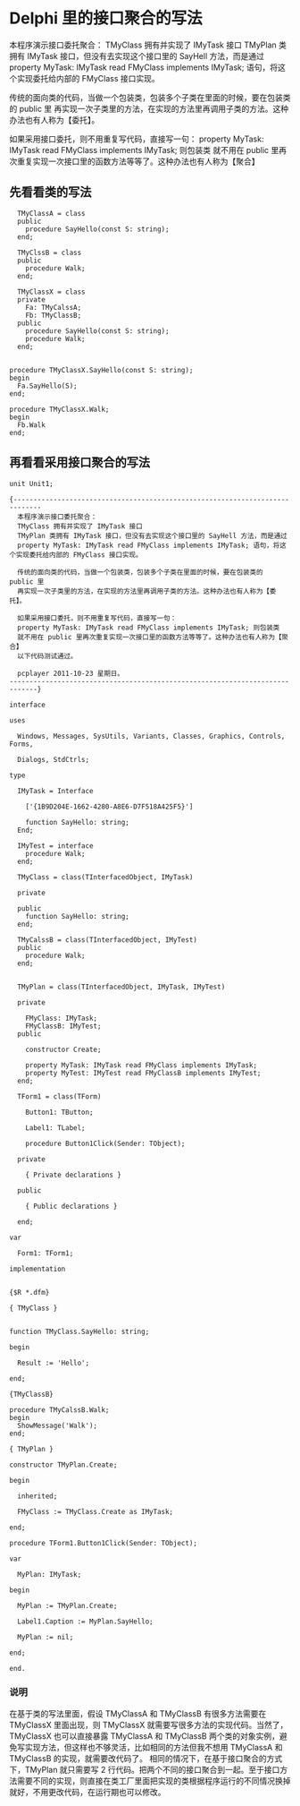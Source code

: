 # Delphi 里的接口聚合的写法

本程序演示接口委托聚合：
  TMyClass 拥有并实现了 IMyTask 接口
  TMyPlan 类拥有 IMyTask 接口，但没有去实现这个接口里的 SayHell 方法，而是通过
  property MyTask: IMyTask read FMyClass implements IMyTask; 语句，将这个实现委托给内部的 FMyClass 接口实现。
 
  传统的面向类的代码，当做一个包装类，包装多个子类在里面的时候，要在包装类的 public 里
  再实现一次子类里的方法，在实现的方法里再调用子类的方法。这种办法也有人称为【委托】。
 
  如果采用接口委托，则不用重复写代码，直接写一句：
  property MyTask: IMyTask read FMyClass implements IMyTask; 则包装类
  就不用在 public 里再次重复实现一次接口里的函数方法等等了。这种办法也有人称为【聚合】

## 先看看类的写法

~~~
  TMyClassA = class
  public
    procedure SayHello(const S: string);
  end;
  
  TMyClssB = class
  public
    procedure Walk;
  end;
  
  TMyClassX = class
  private
    Fa: TMyCalssA;
	Fb: TMyClassB;
  public
    procedure SayHello(const S: string);
	procedure Walk;
  end;
  
  
procedure TMyClassX.SayHello(const S: string);
begin
  Fa.SayHello(S);
end;

procedure TMyClassX.Walk;
begin
  Fb.Walk
end;
~~~

## 再看看采用接口聚合的写法

~~~
unit Unit1;
 
{-----------------------------------------------------------------------------
  本程序演示接口委托聚合：
  TMyClass 拥有并实现了 IMyTask 接口
  TMyPlan 类拥有 IMyTask 接口，但没有去实现这个接口里的 SayHell 方法，而是通过
  property MyTask: IMyTask read FMyClass implements IMyTask; 语句，将这个实现委托给内部的 FMyClass 接口实现。
 
  传统的面向类的代码，当做一个包装类，包装多个子类在里面的时候，要在包装类的 public 里
  再实现一次子类里的方法，在实现的方法里再调用子类的方法。这种办法也有人称为【委托】。
 
  如果采用接口委托，则不用重复写代码，直接写一句：
  property MyTask: IMyTask read FMyClass implements IMyTask; 则包装类
  就不用在 public 里再次重复实现一次接口里的函数方法等等了。这种办法也有人称为【聚合】
  以下代码测试通过。
 
  pcplayer 2011-10-23 星期日。
-----------------------------------------------------------------------------}
 
interface
 
uses
 
  Windows, Messages, SysUtils, Variants, Classes, Graphics, Controls, Forms,
 
  Dialogs, StdCtrls;
 
type
 
  IMyTask = Interface
 
    ['{1B9D204E-1662-4280-A8E6-D7F518A425F5}']
 
    function SayHello: string;
  End;
  
  IMyTest = interface
    procedure Walk;
  end;
 
  TMyClass = class(TInterfacedObject, IMyTask)
 
  private
 
  public
    function SayHello: string;
  end;
  
  TMyCalssB = class(TInterfacedObject, IMyTest)
  public
    procedure Walk;
  end;
 
 
  TMyPlan = class(TInterfacedObject, IMyTask, IMyTest)
 
  private
 
    FMyClass: IMyTask;
    FMyClassB: IMyTest;
  public
 
    constructor Create;
 
    property MyTask: IMyTask read FMyClass implements IMyTask;
	property MyTest: IMyTest read FMyClassB implements IMyTest;
  end;
 
  TForm1 = class(TForm)
 
    Button1: TButton;
 
    Label1: TLabel;
 
    procedure Button1Click(Sender: TObject);
 
  private
 
    { Private declarations }
 
  public
 
    { Public declarations }
 
  end;
 
var
 
  Form1: TForm1;
 
implementation
 
 
{$R *.dfm}
 
{ TMyClass }
 
 
function TMyClass.SayHello: string;
 
begin
 
  Result := 'Hello';
 
end;

{TMyClassB} 

procedure TMyCalssB.Walk;
begin
  ShowMessage('Walk');
end;
 
{ TMyPlan }
 
constructor TMyPlan.Create;
 
begin
 
  inherited;
 
  FMyClass := TMyClass.Create as IMyTask;
 
end;
 
procedure TForm1.Button1Click(Sender: TObject);
 
var
 
  MyPlan: IMyTask;
 
begin
 
  MyPlan := TMyPlan.Create;
 
  Label1.Caption := MyPlan.SayHello;
 
  MyPlan := nil;
 
end;
 
end.
~~~

### 说明
在基于类的写法里面，假设 TMyClassA 和 TMyClassB 有很多方法需要在 TMyClassX 里面出现，则 TMyClassX 就需要写很多方法的实现代码。当然了，TMyClassX 也可以直接暴露 TMyClassA 和 TMyClassB 两个类的对象实例，避免写实现方法，但这样也不够灵活，比如相同的方法但我不想用 TMyClassA 和 TMyClassB 的实现，就需要改代码了。
相同的情况下，在基于接口聚合的方式下，TMyPlan 就只需要写 2 行代码。把两个不同的接口聚合到一起。至于接口方法需要不同的实现，则直接在类工厂里面把实现的类根据程序运行的不同情况换掉就好，不用更改代码，在运行期也可以修改。
